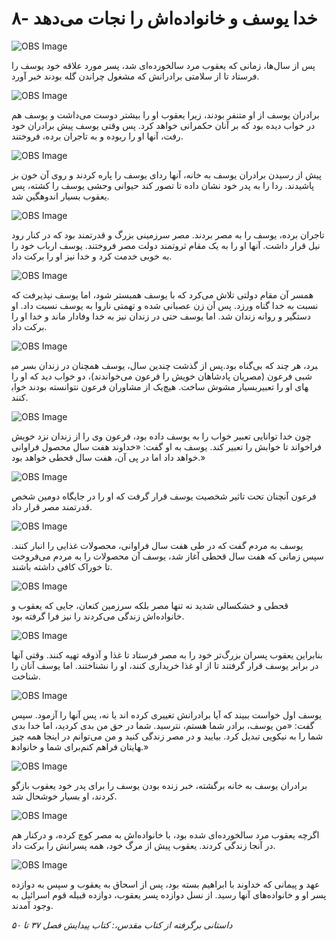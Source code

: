 # ۸- خدا یوسف و خانواده‌اش را نجات می‌دهد

![OBS Image](https://cdn.door43.org/obs/jpg/360px/obs-en-08-01.jpg)

پس از سال‌ها، زمانی که یعقوب مرد سالخورده‌ای شد، پسر مورد علاقه خود یوسف را فرستاد تا از سلامتی برادرانش که مشغول چراندن گله بودند خبر آورد.

![OBS Image](https://cdn.door43.org/obs/jpg/360px/obs-en-08-02.jpg)

برادران یوسف از او متنفر بودند، زیرا یعقوب او را بیشتر دوست می‌داشت و یوسف هم در خواب دیده بود که بر آنان حکمرانی خواهد کرد. پس وقتی یوسف پیش برادران خود رفت، آنها او را ربوده و به تاجران برده، فروختند.

![OBS Image](https://cdn.door43.org/obs/jpg/360px/obs-en-08-03.jpg)

پیش از رسیدن برادران یوسف به خانه، آنها ردای یوسف را پاره کردند و روی آن خون بز پاشیدند. ردا را به پدر خود نشان داده تا تصور کند حیوانی وحشی یوسف را کشته، پس یعقوب بسیار اندوهگین شد.

![OBS Image](https://cdn.door43.org/obs/jpg/360px/obs-en-08-04.jpg)

تاجران برده، یوسف را به مصر بردند. مصر سرزمینی بزرگ و قدرتمند بود که در کنار رود نیل قرار داشت. آنها او را به یک مقام ثروتمند دولت مصر فروختند. یوسف ارباب خود را به خوبی  خدمت ‌کرد و خدا نیز او را برکت ‌داد.

![OBS Image](https://cdn.door43.org/obs/jpg/360px/obs-en-08-05.jpg)

همسر آن مقام دولتی تلاش می‌کرد که با یوسف همبستر شود، اما یوسف نپذیرفت که نسبت به خدا گناه ورزد. پس آن زن عصبانی شده و تهمتی ناروا به یوسف نسبت داد. او دستگیر و روانه زندان شد. اما یوسف حتی در زندان نیز به خدا وفادار ماند و خدا او را برکت داد.

![OBS Image](https://cdn.door43.org/obs/jpg/360px/obs-en-08-06.jpg)

پس از گذشت چندین سال، یوسف همچنان در زندان بسر می‎برد، هر چند که بی‌گناه بود. شبی فرعون (مصریان پادشاهان خویش را فرعون می‌خواندند)، دو خواب دید که او را بسیار مشوش ساخت. هیچ‌یک از مشاوران فرعون نتوانسته بودند خواب‎های او را تعبیر کنند.

![OBS Image](https://cdn.door43.org/obs/jpg/360px/obs-en-08-07.jpg)

چون خدا توانایی تعبیر خواب را به یوسف داده بود، فرعون وی را از زندان نزد خویش فراخواند تا خوابش را تعبیر کند. یوسف به او گفت: «خداوند هفت سال محصول فراوانی خواهد داد اما در پی آن، هفت سال قحطی خواهد بود.»

![OBS Image](https://cdn.door43.org/obs/jpg/360px/obs-en-08-08.jpg)

فرعون آنچنان تحت تاثیر شخصیت یوسف قرار گرفت که او را در جایگاه دومین شخص قدرتمند مصر قرار داد.

![OBS Image](https://cdn.door43.org/obs/jpg/360px/obs-en-08-09.jpg)

یوسف به مردم گفت که در طی هفت سال فراوانی، محصولات غذایی را انبار کنند. سپس زمانی که هفت سال قحطی آغاز شد، یوسف آن محصولات را به مردم می‌فروخت تا خوراک کافی داشته باشند.

![OBS Image](https://cdn.door43.org/obs/jpg/360px/obs-en-08-10.jpg)

قحطی و خشکسالی شدید نه تنها مصر بلکه سرزمین کنعان، جایی که یعقوب و خانواده‌اش زندگی می‌کردند را نیز فرا گرفته بود.

![OBS Image](https://cdn.door43.org/obs/jpg/360px/obs-en-08-11.jpg)

بنابراین یعقوب پسران بزرگ‌تر خود را به مصر فرستاد تا غذا و آذوقه تهیه کنند. وقتی آنها در برابر یوسف قرار گرفتند تا از او غذا خریداری کنند، او را نشناختند. اما یوسف آنان را شناخت.

![OBS Image](https://cdn.door43.org/obs/jpg/360px/obs-en-08-12.jpg)

یوسف اول خواست ببیند که آیا برادرانش تغییری کرده اند یا نه، پس آنها را آزمود. سپس گفت: «من یوسف، برادر شما هستم، نترسید. شما در حق من بدی کردید، اما خدا بدی شما را به نیکویی تبدیل کرد. بیایید و در مصر زندگی کنید و من می‌توانم در اینجا همه چیز برای شما و خانواده‎هایتان فراهم کنم.»

![OBS Image](https://cdn.door43.org/obs/jpg/360px/obs-en-08-13.jpg)

برادران یوسف به خانه برگشته، خبر زنده بودن یوسف را برای پدر خود یعقوب بازگو کردند، او بسیار خوشحال شد.

![OBS Image](https://cdn.door43.org/obs/jpg/360px/obs-en-08-14.jpg)

اگرچه یعقوب مرد سالخورده‌ای شده بود، با خانواده‌اش به مصر کوچ کرده، و درکنار هم  در آنجا زندگی کردند. یعقوب پیش از مرگ خود، همه پسرانش را برکت داد.

![OBS Image](https://cdn.door43.org/obs/jpg/360px/obs-en-08-15.jpg)

عهد و پیمانی که خداوند با ابراهیم بسته بود، پس از اسحاق به یعقوب و سپس به دوازده پسر او و خانواده‌های آنها رسید. از نسل دوازده پسر یعقوب، دوازده قبیله قوم اسرائیل به وجود آمدند.

_داستانی برگرفته از کتاب مقدس،: کتاب پیدایش فصل ۳۷ تا ۵۰_
